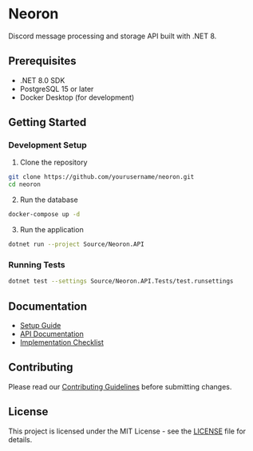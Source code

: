 # Neoron

Discord message processing and storage API built with .NET 8.

## Prerequisites
- .NET 8.0 SDK
- PostgreSQL 15 or later
- Docker Desktop (for development)

## Getting Started

### Development Setup
1. Clone the repository
```bash
git clone https://github.com/yourusername/neoron.git
cd neoron
```

2. Run the database
```bash
docker-compose up -d
```

3. Run the application
```bash
dotnet run --project Source/Neoron.API
```

### Running Tests
```bash
dotnet test --settings Source/Neoron.API.Tests/test.runsettings
```

## Documentation
- [Setup Guide](Documentation/Setup-Guide.md)
- [API Documentation](Documentation/API.md)
- [Implementation Checklist](Documentation/Implementation-Checklist.md)

## Contributing
Please read our [Contributing Guidelines](CONTRIBUTING.md) before submitting changes.

## License
This project is licensed under the MIT License - see the [LICENSE](LICENSE) file for details.
